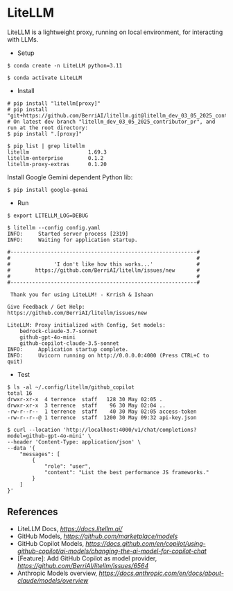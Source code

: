 LiteLLM
=======

LiteLLM is a lightweight proxy, running on local environment, for interacting with LLMs.

- Setup

```
$ conda create -n LiteLLM python=3.11

$ conda activate LiteLLM
```

- Install

```
# pip install "litellm[proxy]"
# pip install "git+https://github.com/BerriAI/litellm.git@litellm_dev_03_05_2025_contributor_prs#egg=litellm[proxy]"
# On latest dev branch "litellm_dev_03_05_2025_contributor_pr", and run at the root directory:
$ pip install ".[proxy]"

$ pip list | grep litellm
litellm                   1.69.3
litellm-enterprise        0.1.2
litellm-proxy-extras      0.1.20
```

Install Google Gemini dependent Python lib:

```
$ pip install google-genai
```

- Run

```
$ export LITELLM_LOG=DEBUG

$ litellm --config config.yaml
INFO:     Started server process [2319]
INFO:     Waiting for application startup.

#------------------------------------------------------------#
#                                                            #
#              'I don't like how this works...'              #
#        https://github.com/BerriAI/litellm/issues/new       #
#                                                            #
#------------------------------------------------------------#

 Thank you for using LiteLLM! - Krrish & Ishaan

Give Feedback / Get Help: https://github.com/BerriAI/litellm/issues/new

LiteLLM: Proxy initialized with Config, Set models:
    bedrock-claude-3.7-sonnet
    github-gpt-4o-mini
    github-copilot-claude-3.5-sonnet
INFO:     Application startup complete.
INFO:     Uvicorn running on http://0.0.0.0:4000 (Press CTRL+C to quit)
```

- Test

```
$ ls -al ~/.config/litellm/github_copilot
total 16
drwxr-xr-x  4 terrence  staff   128 30 May 02:05 .
drwxr-xr-x  3 terrence  staff    96 30 May 02:04 ..
-rw-r--r--  1 terrence  staff    40 30 May 02:05 access-token
-rw-r--r--@ 1 terrence  staff  1200 30 May 09:32 api-key.json

$ curl --location 'http://localhost:4000/v1/chat/completions?model=github-gpt-4o-mini' \
--header 'Content-Type: application/json' \
--data '{
    "messages": [
        {
            "role": "user",
            "content": "List the best performance JS frameworks."
        }
    ]
}'
```


References
----------

- LiteLLM Docs, _https://docs.litellm.ai/_
- GitHub Models, _https://github.com/marketplace/models_
- GitHub Copilot Models, _https://docs.github.com/en/copilot/using-github-copilot/ai-models/changing-the-ai-model-for-copilot-chat_
- [Feature]: Add GitHub Copilot as model provider, _https://github.com/BerriAI/litellm/issues/6564_
- Anthropic Models overview, _https://docs.anthropic.com/en/docs/about-claude/models/overview_
